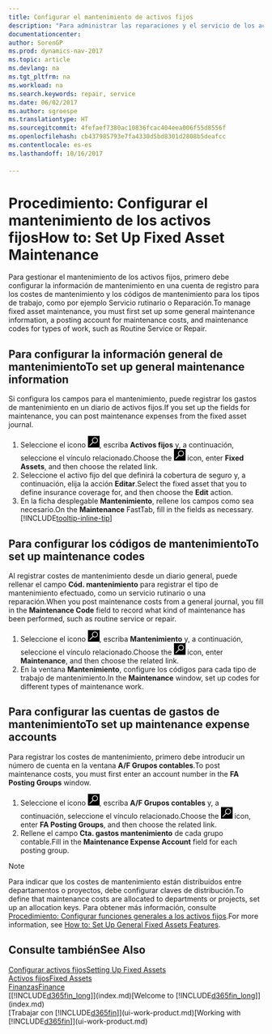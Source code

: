 ```yaml
---
title: Configurar el mantenimiento de activos fijos
description: "Para administrar las reparaciones y el servicio de los activos fijos, puede especificar información de mantenimiento general, códigos para el tipo de trabajo y una cuenta de mayor para costes."
documentationcenter: 
author: SorenGP
ms.prod: dynamics-nav-2017
ms.topic: article
ms.devlang: na
ms.tgt_pltfrm: na
ms.workload: na
ms.search.keywords: repair, service
ms.date: 06/02/2017
ms.author: sgroespe
ms.translationtype: HT
ms.sourcegitcommit: 4fefaef7380ac10836fcac404eea006f55d8556f
ms.openlocfilehash: cb437985793e7fa4330d5bd8301d2808b5deafcc
ms.contentlocale: es-es
ms.lasthandoff: 10/16/2017

---
```

# <a name="how-to-set-up-fixed-asset-maintenance"></a><span data-ttu-id="d2e54-103">Procedimiento: Configurar el mantenimiento de los activos fijos</span><span class="sxs-lookup"><span data-stu-id="d2e54-103">How to: Set Up Fixed Asset Maintenance</span></span>
<span data-ttu-id="d2e54-104">Para gestionar el mantenimiento de los activos fijos, primero debe configurar la información de mantenimiento en una cuenta de registro para los costes de mantenimiento y los códigos de mantenimiento para los tipos de trabajo, como por ejemplo Servicio rutinario o Reparación.</span><span class="sxs-lookup"><span data-stu-id="d2e54-104">To manage fixed asset maintenance, you must first set up some general maintenance information, a posting account for maintenance costs, and maintenance codes for types of work, such as Routine Service or Repair.</span></span>

## <a name="to-set-up-general-maintenance-information"></a><span data-ttu-id="d2e54-105">Para configurar la información general de mantenimiento</span><span class="sxs-lookup"><span data-stu-id="d2e54-105">To set up general maintenance information</span></span>
<span data-ttu-id="d2e54-106">Si configura los campos para el mantenimiento, puede registrar los gastos de mantenimiento en un diario de activos fijos.</span><span class="sxs-lookup"><span data-stu-id="d2e54-106">If you set up the fields for maintenance, you can post maintenance expenses from the fixed asset journal.</span></span>

1. <span data-ttu-id="d2e54-107">Seleccione el icono ![Buscar página o informe](media/ui-search/search_small.png "icono Buscar página o informe"), escriba **Activos fijos** y, a continuación, seleccione el vínculo relacionado.</span><span class="sxs-lookup"><span data-stu-id="d2e54-107">Choose the ![Search for Page or Report](media/ui-search/search_small.png "Search for Page or Report icon") icon, enter **Fixed Assets**, and then choose the related link.</span></span>
2. <span data-ttu-id="d2e54-108">Seleccione el activo fijo del que definirá la cobertura de seguro y, a continuación, elija la acción **Editar**.</span><span class="sxs-lookup"><span data-stu-id="d2e54-108">Select the fixed asset that you to define insurance coverage for, and then choose the **Edit** action.</span></span>
3. <span data-ttu-id="d2e54-109">En la ficha desplegable **Mantenimiento**, rellene los campos como sea necesario.</span><span class="sxs-lookup"><span data-stu-id="d2e54-109">On the **Maintenance** FastTab, fill in the fields as necessary.</span></span> [!INCLUDE[tooltip-inline-tip](includes/tooltip-inline-tip_md.md)]

## <a name="to-set-up-maintenance-codes"></a><span data-ttu-id="d2e54-110">Para configurar los códigos de mantenimiento</span><span class="sxs-lookup"><span data-stu-id="d2e54-110">To set up maintenance codes</span></span>
<span data-ttu-id="d2e54-111">Al registrar costes de mantenimiento desde un diario general, puede rellenar el campo **Cód. mantenimiento** para registrar el tipo de mantenimiento efectuado, como un servicio rutinario o una reparación.</span><span class="sxs-lookup"><span data-stu-id="d2e54-111">When you post maintenance costs from a general journal, you fill in the **Maintenance Code** field to record what kind of maintenance has been performed, such as routine service or repair.</span></span>

1. <span data-ttu-id="d2e54-112">Seleccione el icono ![Buscar página o informe](media/ui-search/search_small.png "icono Buscar página o informe"), escriba **Mantenimiento** y, a continuación, seleccione el vínculo relacionado.</span><span class="sxs-lookup"><span data-stu-id="d2e54-112">Choose the ![Search for Page or Report](media/ui-search/search_small.png "Search for Page or Report icon") icon, enter **Maintenance**, and then choose the related link.</span></span>
2. <span data-ttu-id="d2e54-113">En la ventana **Mantenimiento**, configure los códigos para cada tipo de trabajo de mantenimiento.</span><span class="sxs-lookup"><span data-stu-id="d2e54-113">In the **Maintenance** window, set up codes for different types of maintenance work.</span></span>

## <a name="to-set-up-maintenance-expense-accounts"></a><span data-ttu-id="d2e54-114">Para configurar las cuentas de gastos de mantenimiento</span><span class="sxs-lookup"><span data-stu-id="d2e54-114">To set up maintenance expense accounts</span></span>
<span data-ttu-id="d2e54-115">Para registrar los costes de mantenimiento, primero debe introducir un número de cuenta en la ventana **A/F Grupos contables**.</span><span class="sxs-lookup"><span data-stu-id="d2e54-115">To post maintenance costs, you must first enter an account number in the **FA Posting Groups** window.</span></span>

1. <span data-ttu-id="d2e54-116">Seleccione el icono ![Buscar página o informe](media/ui-search/search_small.png "icono Buscar página o informe"), escriba **A/F Grupos contables** y, a continuación, seleccione el vínculo relacionado.</span><span class="sxs-lookup"><span data-stu-id="d2e54-116">Choose the ![Search for Page or Report](media/ui-search/search_small.png "Search for Page or Report icon") icon, enter **FA Posting Groups**, and then choose the related link.</span></span>
2. <span data-ttu-id="d2e54-117">Rellene el campo **Cta. gastos mantenimiento** de cada grupo contable.</span><span class="sxs-lookup"><span data-stu-id="d2e54-117">Fill in the **Maintenance Expense Account** field for each posting group.</span></span>

> [!NOTE]  
>   <span data-ttu-id="d2e54-118">Para indicar que los costes de mantenimiento están distribuidos entre departamentos o proyectos, debe configurar claves de distribución.</span><span class="sxs-lookup"><span data-stu-id="d2e54-118">To define that maintenance costs are allocated to departments or projects, set up an allocation keys.</span></span> <span data-ttu-id="d2e54-119">Para obtener más información, consulte [Procedimiento: Configurar funciones generales a los activos fijos](fa-how-setup-general.md).</span><span class="sxs-lookup"><span data-stu-id="d2e54-119">For more information, see [How to: Set Up General Fixed Assets Features](fa-how-setup-general.md).</span></span>

## <a name="see-also"></a><span data-ttu-id="d2e54-120">Consulte también</span><span class="sxs-lookup"><span data-stu-id="d2e54-120">See Also</span></span>
[<span data-ttu-id="d2e54-121">Configurar activos fijos</span><span class="sxs-lookup"><span data-stu-id="d2e54-121">Setting Up Fixed Assets</span></span>](fa-setup.md)  
[<span data-ttu-id="d2e54-122">Activos fijos</span><span class="sxs-lookup"><span data-stu-id="d2e54-122">Fixed Assets</span></span>](fa-manage.md)  
[<span data-ttu-id="d2e54-123">Finanzas</span><span class="sxs-lookup"><span data-stu-id="d2e54-123">Finance</span></span>](finance.md)  
<span data-ttu-id="d2e54-124">[[!INCLUDE[d365fin_long](includes/d365fin_long_md.md)]](index.md)</span><span class="sxs-lookup"><span data-stu-id="d2e54-124">[Welcome to [!INCLUDE[d365fin_long](includes/d365fin_long_md.md)]](index.md)</span></span>  
<span data-ttu-id="d2e54-125">[Trabajar con [!INCLUDE[d365fin](includes/d365fin_md.md)]](ui-work-product.md)</span><span class="sxs-lookup"><span data-stu-id="d2e54-125">[Working with [!INCLUDE[d365fin](includes/d365fin_md.md)]](ui-work-product.md)</span></span>

